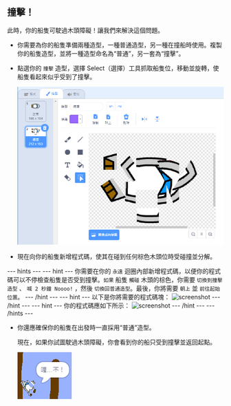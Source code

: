 ## 撞擊！

此時，你的船隻可駛過木頭障礙！讓我們來解決這個問題。

+ 你需要為你的船隻準備兩種造型，一種普通造型，另一種在撞船時使用。複製你的船隻造型，並將一種造型命名為“普通”，另一套為“撞擊”。

+ 點選你的 `撞擊` 造型，選擇 Select（選擇）工具抓取船隻位，移動並旋轉，使船隻看起來似乎受到了撞擊。

	![screenshot](images/boat-hit-costume.png)

+ 現在向你的船隻新增程式碼，使其在碰到任何棕色木頭位時受碰撞並分解。

--- hints ---
--- hint ---
你需要在你的 `永遠` 迴圈內部新增程式碼，以便你的程式碼可以不停檢查船隻是否受到撞擊。`如果` 船隻 `觸碰` 木頭的棕色，你需要 `切換到撞擊造型` 、 `喊 2 秒鐘 Noooo!` ，然後 `切換回普通造型`。最後，你將需要 `朝上` 並 `前往起始位置`。
--- /hint ---
--- hint ---
以下是你將需要的程式碼塊：
![screenshot](images/boat-hit-blocks.png)
--- /hint ---
--- hint ---
你的程式碼應如下所示：
![screenshot](images/boat-hit-code.png)
--- /hint ---
--- /hints ---

+ 你還應確保你的船隻在出發時一直採用“普通”造型。

	現在，如果你試圖駛過木頭障礙，你會看到你的船只受到撞擊並返回起點。

	![screenshot](images/boat-crash.png)
